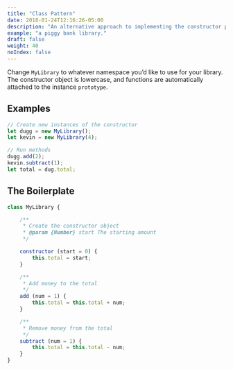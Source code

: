 ```yaml
---
title: "Class Pattern"
date: 2018-01-24T12:16:26-05:00
description: "An alternative approach to implementing the constructor pattern, with a nicer syntax and some additional features."
example: "a piggy bank library."
draft: false
weight: 40
noIndex: false
---
```


Change `MyLibrary` to whatever namespace you’d like to use for your library. The constructor object is lowercase, and functions are automatically attached to the instance `prototype`.

## Examples

```js
// Create new instances of the constructor
let dugg = new MyLibrary();
let kevin = new MyLibrary(4);

// Run methods
dugg.add(2);
kevin.subtract(1);
let total = dug.total;
```

## The Boilerplate

```js
class MyLibrary {

	/**
	 * Create the constructor object
	 * @param {Number} start The starting amount
	 */

	constructor (start = 0) {
		this.total = start;
	}

	/**
	 * Add money to the total
	 */
	add (num = 1) {
		this.total = this.total + num;
	}

	/**
	 * Remove money from the total
	 */
	subtract (num = 1) {
		this.total = this.total - num;
	}
}
```